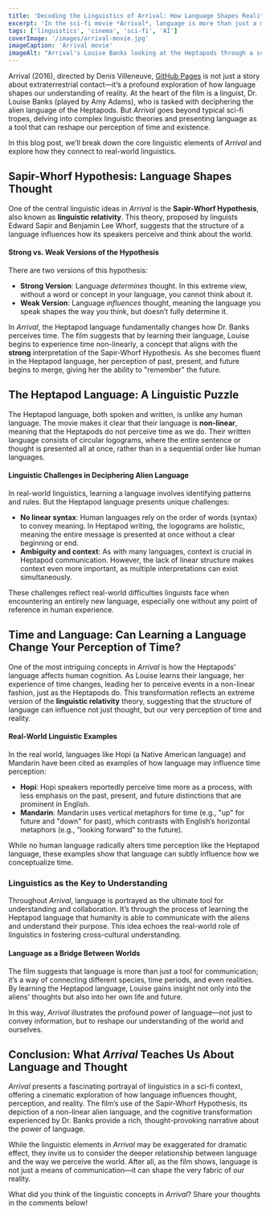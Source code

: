 ```yaml
---
title: 'Decoding the Linguistics of Arrival: How Language Shapes Reality'
excerpt: 'In the sci-fi movie *Arrival*, language is more than just a means of communication; it’s a key to understanding an alien species and even reshaping the way we perceive time. This post explores the linguistic theories and concepts featured in the film and how they relate to real-world linguistics.'
tags: ['linguistics', 'cinema', 'sci-fi', 'AI']
coverImage: '/images/arrival-movie.jpg'
imageCaption: 'Arrival movie'
imageAlt: "Arrival's Louise Banks looking at the Heptapods through a screen of fog"
---
```


Arrival (2016), directed by Denis Villeneuve, [GitHub Pages](https://pages.github.com/) is not just a story about extraterrestrial contact—it’s a profound exploration of how language shapes our understanding of reality. At the heart of the film is a linguist, Dr. Louise Banks (played by Amy Adams), who is tasked with deciphering the alien language of the Heptapods. But _Arrival_ goes beyond typical sci-fi tropes, delving into complex linguistic theories and presenting language as a tool that can reshape our perception of time and existence.

In this blog post, we’ll break down the core linguistic elements of _Arrival_ and explore how they connect to real-world linguistics.

## Sapir-Whorf Hypothesis: Language Shapes Thought

One of the central linguistic ideas in _Arrival_ is the **Sapir-Whorf Hypothesis**, also known as **linguistic relativity**. This theory, proposed by linguists Edward Sapir and Benjamin Lee Whorf, suggests that the structure of a language influences how its speakers perceive and think about the world.

#### Strong vs. Weak Versions of the Hypothesis

There are two versions of this hypothesis:

- **Strong Version**: Language _determines_ thought. In this extreme view, without a word or concept in your language, you cannot think about it.
- **Weak Version**: Language _influences_ thought, meaning the language you speak shapes the way you think, but doesn’t fully determine it.

In _Arrival_, the Heptapod language fundamentally changes how Dr. Banks perceives time. The film suggests that by learning their language, Louise begins to experience time non-linearly, a concept that aligns with the **strong** interpretation of the Sapir-Whorf Hypothesis. As she becomes fluent in the Heptapod language, her perception of past, present, and future begins to merge, giving her the ability to "remember" the future.

## The Heptapod Language: A Linguistic Puzzle

The Heptapod language, both spoken and written, is unlike any human language. The movie makes it clear that their language is **non-linear**, meaning that the Heptapods do not perceive time as we do. Their written language consists of circular logograms, where the entire sentence or thought is presented all at once, rather than in a sequential order like human languages.

#### Linguistic Challenges in Deciphering Alien Language

In real-world linguistics, learning a language involves identifying patterns and rules. But the Heptapod language presents unique challenges:

- **No linear syntax**: Human languages rely on the order of words (syntax) to convey meaning. In Heptapod writing, the logograms are holistic, meaning the entire message is presented at once without a clear beginning or end.
- **Ambiguity and context**: As with many languages, context is crucial in Heptapod communication. However, the lack of linear structure makes context even more important, as multiple interpretations can exist simultaneously.

These challenges reflect real-world difficulties linguists face when encountering an entirely new language, especially one without any point of reference in human experience.

## Time and Language: Can Learning a Language Change Your Perception of Time?

One of the most intriguing concepts in _Arrival_ is how the Heptapods' language affects human cognition. As Louise learns their language, her experience of time changes, leading her to perceive events in a non-linear fashion, just as the Heptapods do. This transformation reflects an extreme version of the **linguistic relativity** theory, suggesting that the structure of language can influence not just thought, but our very perception of time and reality.

#### Real-World Linguistic Examples

In the real world, languages like Hopi (a Native American language) and Mandarin have been cited as examples of how language may influence time perception:

- **Hopi**: Hopi speakers reportedly perceive time more as a process, with less emphasis on the past, present, and future distinctions that are prominent in English.
- **Mandarin**: Mandarin uses vertical metaphors for time (e.g., "up" for future and "down" for past), which contrasts with English’s horizontal metaphors (e.g., "looking forward" to the future).

While no human language radically alters time perception like the Heptapod language, these examples show that language can subtly influence how we conceptualize time.

### Linguistics as the Key to Understanding

Throughout _Arrival_, language is portrayed as the ultimate tool for understanding and collaboration. It’s through the process of learning the Heptapod language that humanity is able to communicate with the aliens and understand their purpose. This idea echoes the real-world role of linguistics in fostering cross-cultural understanding.

#### Language as a Bridge Between Worlds

The film suggests that language is more than just a tool for communication; it’s a way of connecting different species, time periods, and even realities. By learning the Heptapod language, Louise gains insight not only into the aliens' thoughts but also into her own life and future.

In this way, _Arrival_ illustrates the profound power of language—not just to convey information, but to reshape our understanding of the world and ourselves.

## Conclusion: What _Arrival_ Teaches Us About Language and Thought

_Arrival_ presents a fascinating portrayal of linguistics in a sci-fi context, offering a cinematic exploration of how language influences thought, perception, and reality. The film’s use of the Sapir-Whorf Hypothesis, its depiction of a non-linear alien language, and the cognitive transformation experienced by Dr. Banks provide a rich, thought-provoking narrative about the power of language.

While the linguistic elements in _Arrival_ may be exaggerated for dramatic effect, they invite us to consider the deeper relationship between language and the way we perceive the world. After all, as the film shows, language is not just a means of communication—it can shape the very fabric of our reality.

What did you think of the linguistic concepts in _Arrival_? Share your thoughts in the comments below!
